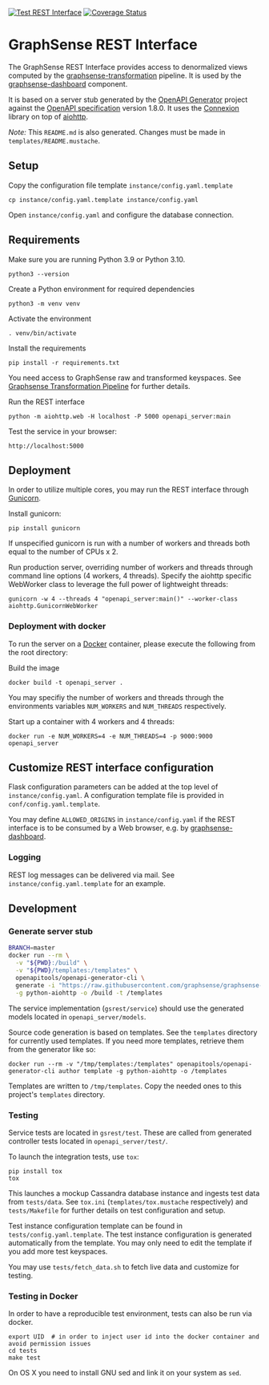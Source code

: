 [![Test REST Interface](https://github.com/graphsense/graphsense-REST/actions/workflows/test.yml/badge.svg)](https://github.com/graphsense/graphsense-REST/actions/workflows/test.yml)
[![Coverage Status](https://coveralls.io/repos/github/graphsense/graphsense-REST/badge.svg?branch=develop)](https://coveralls.io/github/graphsense/graphsense-REST?branch=develop)

# GraphSense REST Interface

The GraphSense REST Interface provides access to denormalized views computed
by the [graphsense-transformation][graphsense-transformation] pipeline.
It is used by the [graphsense-dashboard][graphsense-dashboard] component.

It is based on a server stub generated by the [OpenAPI Generator][openapi-generator] project against the [OpenAPI specification](./openapi_spec/graphsense.yaml) version 1.8.0.
It uses the [Connexion][connexion] library on top of [aiohttp][aiohttp].

*Note:* This `README.md` is also generated. Changes must be made in
`templates/README.mustache`.

## Setup

Copy the configuration file template `instance/config.yaml.template`

    cp instance/config.yaml.template instance/config.yaml

Open `instance/config.yaml` and configure the database connection.

## Requirements

Make sure you are running Python 3.9 or Python 3.10. 

    python3 --version

Create a Python environment for required dependencies

    python3 -m venv venv

Activate the environment

    . venv/bin/activate

Install the requirements

    pip install -r requirements.txt

You need access to GraphSense raw and transformed keyspaces.
See [Graphsense Transformation Pipeline][graphsense-transformation]
for further details.

Run the REST interface

    python -m aiohttp.web -H localhost -P 5000 openapi_server:main

Test the service in your browser:

    http://localhost:5000

## Deployment

In order to utilize multiple cores, you may run the REST interface through [Gunicorn][gunicorn].

Install gunicorn:

    pip install gunicorn

If unspecified gunicorn is run with a number of workers and threads both equal to the number of CPUs x 2. 

Run production server, overriding number of workers and threads through command line options (4 workers, 4 threads). Specify the aiohttp specific WebWorker class to leverage the full power of lightweight threads:

    gunicorn -w 4 --threads 4 "openapi_server:main()" --worker-class aiohttp.GunicornWebWorker

### Deployment with docker

To run the server on a [Docker][docker] container, please execute the following
from the root directory:

Build the image

    docker build -t openapi_server .

You may specifiy the number of workers and threads through the environments variables `NUM_WORKERS` and `NUM_THREADS` respectively.

Start up a container with 4 workers and 4 threads:

    docker run -e NUM_WORKERS=4 -e NUM_THREADS=4 -p 9000:9000 openapi_server

## Customize REST interface configuration

Flask configuration parameters can be added at the top level of
`instance/config.yaml`. A configuration template file is provided in
`conf/config.yaml.template`.

You may define `ALLOWED_ORIGINS` in `instance/config.yaml` if the REST
interface is to be consumed by a Web browser, e.g.
by [graphsense-dashboard][graphsense-dashboard].


### Logging

REST log messages can be delivered via mail. See `instance/config.yaml.template` for an example.

## Development

### Generate server stub

```sh
BRANCH=master
docker run --rm \
  -v "${PWD}:/build" \
  -v "${PWD}/templates:/templates" \
  openapitools/openapi-generator-cli \
  generate -i "https://raw.githubusercontent.com/graphsense/graphsense-openapi/${BRANCH}/graphsense.yaml" \
  -g python-aiohttp -o /build -t /templates
```

The service implementation (`gsrest/service`) should use the generated models
located in `openapi_server/models`.

Source code generation is based on templates. See the `templates` directory for
currently used templates. If you need more templates, retrieve them from the
generator like so:

    docker run --rm -v "/tmp/templates:/templates" openapitools/openapi-generator-cli author template -g python-aiohttp -o /templates

Templates are written to `/tmp/templates`. Copy the needed ones to this
project's `templates` directory.

### Testing

Service tests are located in `gsrest/test`. These are called from generated
controller tests located in `openapi_server/test/`.

To launch the integration tests, use `tox`:

```
pip install tox
tox
```

This launches a mockup Cassandra database instance and ingests test data from
`tests/data`. See `tox.ini` (`templates/tox.mustache` respectively) and
`tests/Makefile` for further details on test configuration and setup.

Test instance configuration template can be found in `tests/config.yaml.template`.
The test instance configuration is generated automatically from the template.
You may only need to edit the template if you add more test keyspaces.

You may use `tests/fetch_data.sh` to fetch live data and customize for testing.

### Testing in Docker

In order to have a reproducible test environment, tests can also be run via docker. 

```
export UID  # in order to inject user id into the docker container and avoid permission issues
cd tests
make test
```

On OS X you need to install GNU sed and link it on your system as `sed`. 

[graphsense-blocksci]: https://github.com/graphsense/graphsense-blocksci
[graphsense-transformation]: https://github.com/graphsense/graphsense-transformation
[graphsense-dashboard]: https://github.com/graphsense/graphsense-dashboard
[openapi-generator]: https://openapi-generator.tech
[connexion]: https://github.com/zalando/connexion
[aiohttp]: https://docs.aiohttp.org/en/stable/
[docker]: https://docs.docker.com/install
[gunicorn]: https://gunicorn.org/#docs
[docker]: https://www.docker.com
